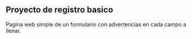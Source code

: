## Proyecto de registro basico

Pagina web simple de un formulario con advertencias en cada 
campo a llenar.
